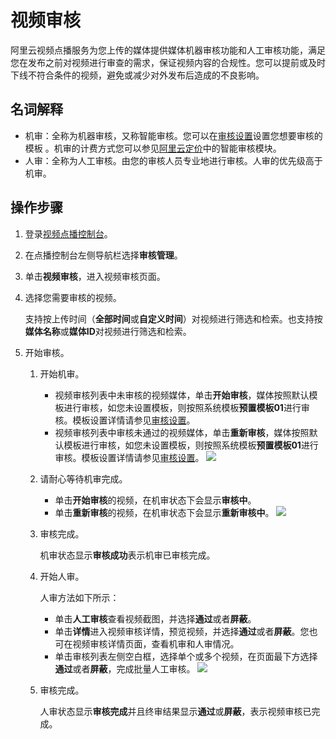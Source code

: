 # 视频审核

阿里云视频点播服务为您上传的媒体提供媒体机器审核功能和人工审核功能，满足您在发布之前对视频进行审查的需求，保证视频内容的合规性。您可以提前或及时下线不符合条件的视频，避免或减少对外发布后造成的不良影响。

## 名词解释

-   机审：全称为机器审核，又称智能审核。您可以在[审核设置](/cn.zh-CN/控制台指南/审核管理/审核设置.md)设置您想要审核的模板 。机审的计费方式您可以参见[阿里云定价](https://www.aliyun.com/price/product?#/vod/detail)中的智能审核模块。
-   人审：全称为人工审核。由您的审核人员专业地进行审核。人审的优先级高于机审。

## 操作步骤

1.  登录[视频点播控制台](https://vod.console.aliyun.com/)。

2.  在点播控制台左侧导航栏选择**审核管理**。

3.  单击**视频审核**，进入视频审核页面。

4.  选择您需要审核的视频。

    支持按上传时间（**全部时间**或**自定义时间**）对视频进行筛选和检索。也支持按**媒体名称**或**媒体ID**对视频进行筛选和检索。

5.  开始审核。

    1.  开始机审。

        -   视频审核列表中未审核的视频媒体，单击**开始审核**，媒体按照默认模板进行审核，如您未设置模板，则按照系统模板**预置模板01**进行审核。模板设置详情请参见[审核设置](/cn.zh-CN/控制台指南/审核管理/审核设置.md)。
        -   视频审核列表中审核未通过的视频媒体，单击**重新审核**，媒体按照默认模板进行审核，如您未设置模板，则按照系统模板**预置模板01**进行审核。模板设置详情请参见[审核设置](/cn.zh-CN/控制台指南/审核管理/审核设置.md)。
        ![](https://static-aliyun-doc.oss-accelerate.aliyuncs.com/assets/img/zh-CN/3480662061/p172468.png)

    2.  请耐心等待机审完成。

        -   单击**开始审核**的视频，在机审状态下会显示**审核中**。
        -   单击**重新审核**的视频，在机审状态下会显示**重新审核中**。
        ![](https://static-aliyun-doc.oss-accelerate.aliyuncs.com/assets/img/zh-CN/4480662061/p172471.png)

    3.  审核完成。

        机审状态显示**审核成功**表示机审已审核完成。

    1.  开始人审。

        人审方法如下所示：

        -   单击**人工审核**查看视频截图，并选择**通过**或者**屏蔽**。
        -   单击**详情**进入视频审核详情，预览视频，并选择**通过**或者**屏蔽**。您也可在视频审核详情页面，查看机审和人审情况。
        -   单击审核列表左侧空白框，选择单个或多个视频，在页面最下方选择**通过**或者**屏蔽**，完成批量人工审核。
        ![](https://static-aliyun-doc.oss-accelerate.aliyuncs.com/assets/img/zh-CN/4480662061/p172473.png)

    2.  审核完成。

        人审状态显示**审核完成**并且终审结果显示**通过**或**屏蔽**，表示视频审核已完成。


